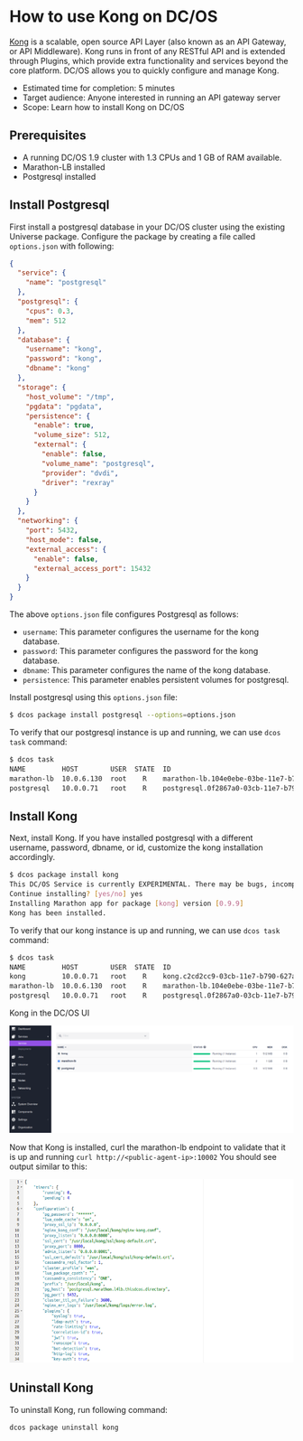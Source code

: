 # How to use Kong on DC/OS

[Kong](https://getkong.org) is a scalable, open source API Layer (also known as an API Gateway, or API Middleware). Kong runs in front of any RESTful API and is extended through Plugins, which provide extra functionality and services beyond the core platform. DC/OS allows you to quickly configure and manage Kong.

- Estimated time for completion: 5 minutes
- Target audience: Anyone interested in running an API gateway server
- Scope: Learn how to install Kong on DC/OS

## Prerequisites

- A running DC/OS 1.9 cluster with 1.3 CPUs and 1 GB of RAM available.
- Marathon-LB installed
- Postgresql installed

## Install Postgresql

First install a postgresql database in your DC/OS cluster using the existing Universe package. Configure the package by creating a file called `options.json` with following:

```json
{
  "service": {
    "name": "postgresql"
  },
  "postgresql": {
    "cpus": 0.3,
    "mem": 512
  },
  "database": {
    "username": "kong",
    "password": "kong",
    "dbname": "kong"
  },
  "storage": {
    "host_volume": "/tmp",
    "pgdata": "pgdata",
    "persistence": {
      "enable": true,
      "volume_size": 512,
      "external": {
        "enable": false,
        "volume_name": "postgresql",
        "provider": "dvdi",
        "driver": "rexray"
      }
    }
  },
  "networking": {
    "port": 5432,
    "host_mode": false,
    "external_access": {
      "enable": false,
      "external_access_port": 15432
    }
  }
}
```

The above `options.json` file configures Postgresql as follows:

- `username`: This parameter configures the username for the kong database.
- `password`: This parameter configures the password for the kong database.
- `dbname`: This parameter configures the name of the kong database.
- `persistence`: This parameter enables persistent volumes for postgresql.

Install postgresql using this `options.json` file:

```bash
$ dcos package install postgresql --options=options.json
```

To verify that our postgresql instance is up and running, we can use `dcos task` command:

```bash
$ dcos task
NAME         HOST        USER  STATE  ID
marathon-lb  10.0.6.130  root    R    marathon-lb.104e0ebe-03be-11e7-b790-627a33830456
postgresql   10.0.0.71   root    R    postgresql.0f2867a0-03cb-11e7-b790-627a33830456
```
## Install Kong
Next, install Kong. If you have installed postgresql with a different username, password, dbname, or id, customize the kong installation accordingly.  
```bash
$ dcos package install kong
This DC/OS Service is currently EXPERIMENTAL. There may be bugs, incomplete features, incorrect documentation, or other discrepancies. Prerequisites for this service include postgres and marathon-lb. See https://github.com/dcos/examples/tree/master/1.8/kong for more details.
Continue installing? [yes/no] yes
Installing Marathon app for package [kong] version [0.9.9]
Kong has been installed.
```
To verify that our kong instance is up and running, we can use `dcos task` command:

```bash
$ dcos task
NAME         HOST        USER  STATE  ID
kong         10.0.0.71   root    R    kong.c2cd2cc9-03cb-11e7-b790-627a33830456
marathon-lb  10.0.6.130  root    R    marathon-lb.104e0ebe-03be-11e7-b790-627a33830456
postgresql   10.0.0.71   root    R    postgresql.0f2867a0-03cb-11e7-b790-627a33830456
```

Kong in the DC/OS UI

![Kong on DC/OS](img/kong-dcos.png)

Now that Kong is installed, curl the marathon-lb endpoint to validate that it is up and running `curl http://<public-agent-ip>:10002` You should see output similar to this:

![Kong API endpoint](img/kong-api.png)

## Uninstall Kong

To uninstall Kong, run following command:

```bash
dcos package uninstall kong
```
